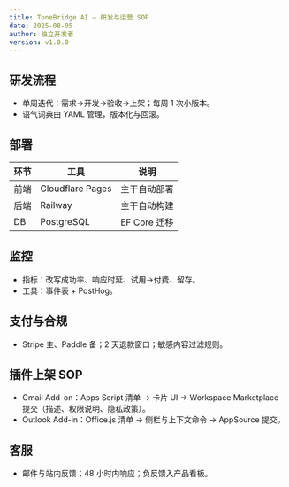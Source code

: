 ```yaml
---
title: ToneBridge AI — 研发与运营 SOP
date: 2025-08-05
author: 独立开发者
version: v1.0.0
---
```


## 研发流程

- 单周迭代：需求→开发→验收→上架；每周 1 次小版本。
- 语气词典由 YAML 管理，版本化与回滚。

## 部署

| 环节 | 工具 | 说明 |
|---|---|---|
| 前端 | Cloudflare Pages | 主干自动部署 |
| 后端 | Railway | 主干自动构建 |
| DB | PostgreSQL | EF Core 迁移 |

## 监控

- 指标：改写成功率、响应时延、试用→付费、留存。
- 工具：事件表 + PostHog。

## 支付与合规

- Stripe 主、Paddle 备；2 天退款窗口；敏感内容过滤规则。

## 插件上架 SOP

- Gmail Add-on：Apps Script 清单 → 卡片 UI → Workspace Marketplace 提交（描述、权限说明、隐私政策）。
- Outlook Add-in：Office.js 清单 → 侧栏与上下文命令 → AppSource 提交。

## 客服

- 邮件与站内反馈；48 小时内响应；负反馈入产品看板。

